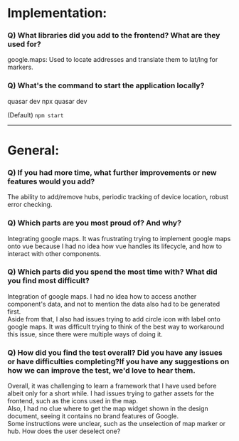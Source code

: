 # Implementation:

### Q) What libraries did you add to the frontend? What are they used for?
google.maps: Used to locate addresses and translate them to lat/lng for markers.

### Q) What's the command to start the application locally?
quasar dev
npx quasar dev

(Default) `npm start`

---

# General:

### Q) If you had more time, what further improvements or new features would you add?
The ability to add/remove hubs, periodic tracking of device location, robust error checking.

### Q) Which parts are you most proud of? And why?
Integrating google maps. It was frustrating trying to implement google maps onto vue because I had no idea how vue handles its lifecycle, and how to interact with other components.

### Q) Which parts did you spend the most time with? What did you find most difficult?
Integration of google maps. I had no idea how to access another component's data, and not to mention the data also had to be generated first.  
Aside from that, I also had issues trying to add circle icon with label onto google maps. It was difficult trying to think of the best way to workaround this issue, since there were multiple ways of doing it.

### Q) How did you find the test overall? Did you have any issues or have difficulties completing?If you have any suggestions on how we can improve the test, we'd love to hear them.
Overall, it was challenging to learn a framework that I have used before albeit only for a short while. I had issues trying to gather assets for the frontend, such as the icons used in the map.  
Also, I had no clue where to get the map widget shown in the design document, seeing it contains no brand features of Google.  
Some instructions were unclear, such as the unselection of map marker or hub. How does the user deselect one?